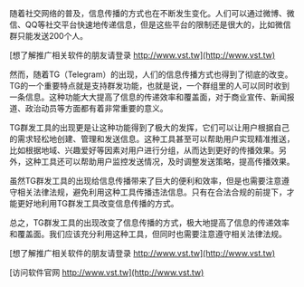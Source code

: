 随着社交网络的普及，信息传播的方式也在不断发生变化。人们可以通过微博、微信、QQ等社交平台快速地传递信息，但是这些平台的限制还是很大的，比如微信群只能发送200个人。

[想了解推广相关软件的朋友请登录 http://www.vst.tw](http://www.vst.tw)

然而，随着TG（Telegram）的出现，人们的信息传播方式也得到了彻底的改变。TG的一个重要特点就是支持群发功能，也就是说，一个群组里的人可以同时收到一条信息。这种功能大大提高了信息的传递效率和覆盖面，对于商业宣传、新闻报道、政治动员等方面都有着非常重要的意义。

TG群发工具的出现更是让这种功能得到了极大的发挥，它们可以让用户根据自己的需求轻松地创建、管理和发送信息。这种工具甚至可以帮助用户实现精准推送，比如根据地域、兴趣爱好等因素对用户进行分组，从而达到更好的传播效果。另外，这种工具还可以帮助用户监控发送情况，及时调整发送策略，提高传播效果。

虽然TG群发工具的出现给信息传播带来了巨大的便利和效率，但是也需要注意遵守相关法律法规，避免利用这种工具传播违法信息。只有在合法合规的前提下，才能更好地利用TG群发工具改变信息传播的方式。

总之，TG群发工具的出现改变了信息传播的方式，极大地提高了信息的传递效率和覆盖面。我们应该充分利用这种工具，但同时也需要注意遵守相关法律法规。

[想了解推广相关软件的朋友请登录 http://www.vst.tw](http://www.vst.tw)


[访问软件官网 http://www.vst.tw](http://www.vst.tw)

